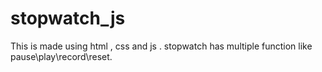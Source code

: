 # stopwatch_js
This is made using html , css and js . 
stopwatch has multiple function like pause\play\record\reset.

